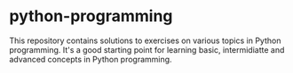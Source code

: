 # python-programming
This repository contains solutions to exercises on various topics in Python programming. It's a good starting point for learning basic, intermidiatte and advanced concepts in Python programming.
